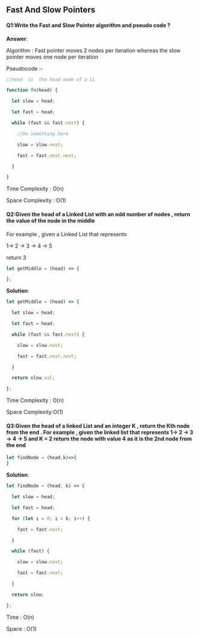 ## Fast And Slow Pointers

#### Q1:Write the  Fast and Slow Pointer algorithm and pseudo code ?

**Answer**:

Algorithm : Fast pointer moves 2 nodes per iteration whereas the slow pointer moves one node per iteration 

Pseudocode :- 

```js
//head  is  the head node of a LL

function fn(head) {

  let slow = head;

  let fast = head;

  while (fast && fast.next) {

    //Do something here

    slow = slow.next;

    fast = fast.next.next;

  }

}
```

Time Complexity : O(n)

Space Complexity : O(1)

#### Q2:Given the head of a Linked List with an odd number of nodes , return the value of the node in the middle 

For example , given a  Linked List that represents 

1-> 2 -> 3 -> 4 -> 5 

return 3 

```js
let getMiddle = (head) => {

};
```

**Solution**:

```js
let getMiddle = (head) => {

  let slow = head;

  let fast = head;

  while (fast && fast.next) {

    slow = slow.next;

    fast = fast.next.next;

  }

  return slow.val;

};
```

Time Complexity : O(n)

Space Complexity:O(1)

#### Q3:Given the head of a linked List and an integer K , return the Kth node from the end . For example , given the linked list that represents 1-> 2 -> 3 -> 4 -> 5 and K = 2 return the node with value 4 as it is the 2nd node from the end 

```js
let findNode = (head,k)=>{
}
```

**Solution**:

```js
let findNode = (head, k) => {

  let slow = head;

  let fast = head;

  for (let i = 0; i < k; i++) {

    fast = fast.next;

  }

  while (fast) {

    slow = slow.next;

    fast = fast.next;

  }

  return slow;

};
```

Time : O(n)

Space : O(1)

